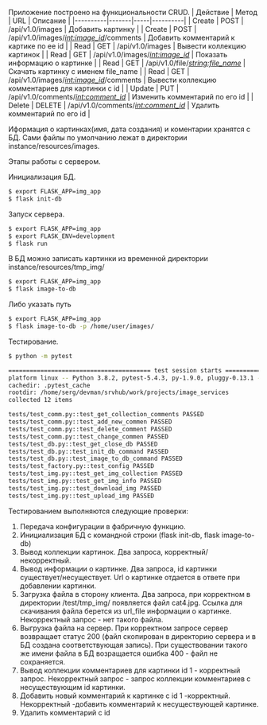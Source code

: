 Приложение построено на функциональности CRUD.
| Действие | Метод | URL | Описание |
|----------|-------|-----|----------|
| Create | POST | /api/v1.0/images | Добавить картинку |
| Create | POST | /api/v1.0/images/*<int:image_id>*/comments | Добавить комментарий к картике по ее id |
| Read | GET | /api/v1.0/images | Вывести коллекцию картинок |
| Read | GET | /api/v1.0/images/*<int:image_id>* | Показать информацию о картинке |
| Read | GET | /api/v1.0/file/*<string:file_name>* | Скачать картинку с именем file_name |
| Read | GET | /api/v1.0/images/*<int:image_id>*/comments | Вывести коллекцию комментариев для картинки с id | 
| Update | PUT | /api/v1.0/comments/*<int:comment_id>* | Изменить комментарий по его id |
| Delete | DELETE | /api/v1.0/comments/*<int:comment_id>* | Удалить комментарий по его id |

Иформация о картинках(имя, дата создания) и коментарии хранятся с БД.
Сами файлы по умолчанию лежат в директории instance/resources/images.

Этапы работы с сервером.

Инициализация БД. 
```sh
$ export FLASK_APP=img_app
$ flask init-db
```

Запуск сервера.
```sh
$ export FLASK_APP=img_app
$ export FLASK_ENV=development
$ flask run
```

В БД можно записать картинки из временной директории instance/resources/tmp_img/
```sh
$ export FLASK_APP=img_app
$ flask image-to-db
```
Либо указать путь
```sh
$ export FLASK_APP=img_app
$ flask image-to-db -p /home/user/images/
```

Тестирование.
```sh
$ python -m pytest

======================================== test session starts ========================================
platform linux -- Python 3.8.2, pytest-5.4.3, py-1.9.0, pluggy-0.13.1 -- /home/serg/devman/srvhub/projects/image_services/venv/bin/python3
cachedir: .pytest_cache
rootdir: /home/serg/devman/srvhub/work/projects/image_services
collected 12 items                                                                                  

tests/test_comm.py::test_get_collection_comments PASSED                                       [  8%]
tests/test_comm.py::test_add_new_commen PASSED                                                [ 16%]
tests/test_comm.py::test_delete_comment PASSED                                                [ 25%]
tests/test_comm.py::test_change_commen PASSED                                                 [ 33%]
tests/test_db.py::test_get_close_db PASSED                                                    [ 41%]
tests/test_db.py::test_init_db_command PASSED                                                 [ 50%]
tests/test_db.py::test_image_to_db_command PASSED                                             [ 58%]
tests/test_factory.py::test_config PASSED                                                     [ 66%]
tests/test_img.py::test_get_img_collection PASSED                                             [ 75%]
tests/test_img.py::test_get_img_info PASSED                                                   [ 83%]
tests/test_img.py::test_download_img PASSED                                                   [ 91%]
tests/test_img.py::test_upload_img PASSED                                                     [100%]
```
Тестированием выполняются следующие проверки:
1. Передача конфигурации в фабричную функцию.
2. Инициализация БД с командной строки (flask init-db, flask image-to-db)
3. Вывод коллекции картинок. Два запроса, корректный/некорректный.
4. Вывод информации о картинке. Два запроса, id картинки существует/несуществует. Url о картинке отдается в ответе при добавлении картинки.
5. Загрузка файла в сторону клиента. Два запроса, при корректном в директории /test/tmp_img/ появляется файл cat4.jpg. Ссылка для скачивания файла берется из url_file информации о картинке. Некорректный запрос - нет такого файла.
6. Выгрузка файла на сервер. При корректном запросе сервер возвращает статус 200 (файл скопирован в директорию сервера и в БД создана соответствующая запись).
При существовании такого же имени файла в БД возращается ошибка 400 - файл не сохраняется.
7. Вывод коллекции комментариев для картинки id 1 - корректный запрос. Некорректный запрос - запрос коллекции комментариев с несуществующим id картинки.
8. Добавить новый комментарий к картинке с id 1 -корректный. Некорректный -добавить комментарий к несуществующей картинке.
9. Удалить комментарий с id 
